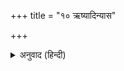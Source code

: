 +++
title = "१० ऋष्यादिन्यास"

+++


<details><summary>अनुवाद (हिन्दी)</summary>

ॐ ऋष्यशृङ्गऋषये नमः शिरसि । ॐ अनुष्टुप्छन्दसे नमः मुखे । ॐ दाशरथिपरमात्मदेवतायै नमः हृदि । ॐ रां बीजाय नमः गुह्ये । ॐ नमः शक्तये नमः पादयोः । ॐ रामाय कीलकाय नमः सर्वाङ्गे ।
</details>
